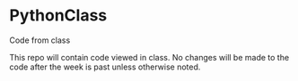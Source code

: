 # PythonClass
Code from class

This repo will contain code viewed in class.
No changes will be made to the code after the week is past unless otherwise noted.
